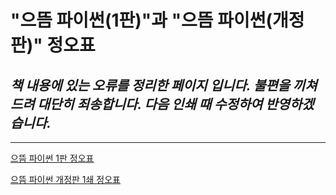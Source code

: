# "으뜸 파이썬(1판)"과 "으뜸 파이썬(개정판)" 정오표
## *책 내용에 있는 오류를 정리한 페이지 입니다. 불편을 끼쳐드려 대단히 죄송합니다. 다음 인쇄 때 수정하여 반영하겠습니다.*

---
[으뜸 파이썬 1판 정오표](https://github.com/dongupak/Prime-Python/blob/master/errata/Prime_Python_errata_1st_ed.md)

[으뜸 파이썬 개정판 1쇄 정오표](https://github.com/dongupak/Prime-Python/blob/master/errata/으뜸_파이썬(개정판)_1쇄_정오표v1.pdf)

